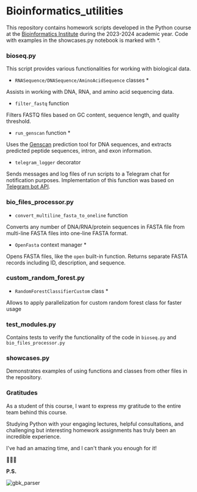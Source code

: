 # Bioinformatics_utilities
This repository contains homework scripts developed in the Python course at the [Bioinformatics Institute](https://bioinf.me/education/program) during the 2023-2024 academic year. Code with examples in the showcases.py notebook is marked with *.

### bioseq.py
This script provides various functionalities for working with biological data.
* `RNASequence/DNASequence/AminoAcidSequence` classes *

Assists in working with DNA, RNA, and amino acid sequencing data. 
* `filter_fastq` function

Filters FASTQ files based on GC content, sequence length, and quality threshold.
* `run_genscan` function *

Uses the [Genscan](http://hollywood.mit.edu/GENSCAN.html) prediction tool for DNA sequences, and extracts predicted peptide sequences, intron, and exon information.
* `telegram_logger` decorator

Sends messages and log files of run scripts to a Telegram chat for notification purposes. Implementation of this function was based on [Telegram bot API](https://core.telegram.org/bots/api).

### bio_files_processor.py
* `convert_multiline_fasta_to_oneline` function

Converts any number of DNA/RNA/protein sequences in FASTA file from multi-line FASTA files into one-line FASTA format.
* `OpenFasta` context manager *

Opens FASTA files, like the `open` built-in function. Returns separate FASTA records including ID, description, and sequence.

### custom_random_forest.py
* `RandomForestClassifierCustom` class *

Allows to apply parallelization for custom random forest class for faster usage

### test_modules.py
Contains tests to verify the functionality of the code in `bioseq.py` and `bio_files_processor.py`

### showcases.py
Demonstrates examples of using functions and classes from other files in the repository.

### Gratitudes
As a student of this course, I want to express my gratitude to the entire team behind this course. 

Studying Python with your engaging lectures, helpful consultations, and challenging but interesting homework assignments has truly been an incredible experience.

I've had an amazing time, and I can't thank you enough for it!

💅💅💅

**P.S.**

![gbk_parser](https://github.com/uzunmasha/Bioinformatics_utilities/assets/44806106/4c24a112-30c8-4a0c-ba7e-658c43d6c5b9)


